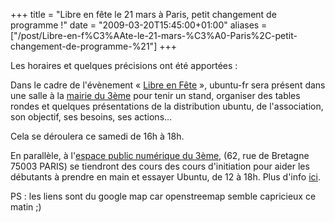 +++
title = "Libre en fête le 21 mars à Paris, petit changement de programme !"
date = "2009-03-20T15:45:00+01:00"
aliases = ["/post/Libre-en-f%C3%AAte-le-21-mars-%C3%A0-Paris%2C-petit-changement-de-programme-%21"]
+++
    <p>Les horaires et quelques précisions ont été apportées :</p>



<p>Dans le cadre de l&#39;évènement « <a href="http://www.libre-en-fete.net/" hreflang="fr">Libre en Fête</a> », ubuntu-fr sera présent dans une salle à la <a href="http://maps.google.fr/maps?oe=utf-8&amp;rls=com.ubuntu:fr:unofficial&amp;client=firefox-a&amp;q=2,+rue+Eug%C3%A8ne+Spuller+75003+PARIS&amp;um=1&amp;ie=UTF-8&amp;split=0&amp;gl=fr&amp;ei=UprASaujNJC0jAew9Pkt&amp;sa=X&amp;oi=geocode_result&amp;resnum=1&amp;ct=title" hreflang="fr">mairie du 3ème</a> pour tenir un stand, organiser des tables rondes et quelques présentations de la distribution ubuntu, de l'association, son objectif, ses besoins, ses actions…</p>


<p>Cela se déroulera ce samedi de 16h à 18h.</p>



<p>En parallèle, à l'<a href="http://maps.google.fr/maps?f=q&amp;source=s_q&amp;hl=fr&amp;q=&amp;vps=4&amp;jsv=150c&amp;sll=48.863155,2.362008&amp;sspn=0.008696,0.016823&amp;gl=fr&amp;g=62+Rue+de+Bretagne,+75003+Paris,+Paris,+Ile-de-France&amp;ie=UTF8&amp;geocode=FbOX6QIdmAokAA&amp;split=0" hreflang="fr">espace public numérique du 3ème</a>, (62, rue de Bretagne 75003 PARIS) se tiendront des cours des cours d'initiation pour aider les débutants à prendre en main et essayer Ubuntu, de 12 à 18h. Plus d'info <a href="http://www.espacepublicnumerique.fr/newsletter/news1/" hreflang="fr">ici</a>.</p>





<p>PS : les liens sont du google map car openstreemap semble capricieux ce matin ;)</p>